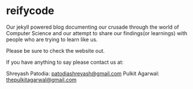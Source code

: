 # reifycode

Our jekyll powered blog documenting our crusade through the world of Computer Science and our attempt to share our findings(or learnings) with people who are trying to learn like us. 

Please be sure to check the website out. 

If you have anything to say please contact us at:

Shreyash Patodia: [patodiashreyash@gmail.com](patodiashreyash32@gmail.com)
Pulkit Agarwal: [thepulkitagarwal@gmail.com](thepulkitagarwal@gmail.com)

